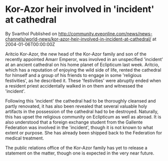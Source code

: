 # Kor-Azor heir involved in 'incident' at cathedral
By Svarthol
Published on http://community.eveonline.com/news/news-channels/world-news/kor-azor-heir-involved-in-incident-at-cathedral/ at 2004-01-06T00:00:00Z

Aritcio Kor-Azor, the new head of the Kor-Azor family and son of the recently appointed Amarr Emperor, was involved in an unspecified 'incident' at an ancient cathedral on his home planet of Eclipticum last week. Aritcio, which has a reputation of enjoying the wild side of life, rented the cathedral for himself and a group of his friends to engage in some 'religious festivities', as he described it. These 'festivities' were abruptly ended when a resident priest accidentally walked in on them and witnessed the 'incident'.  
  
Following this 'incident' the cathedral had to be thoroughly cleansed and partly renovated, it has also been revealed that several valuable holy artifacts in the possession of the cathedral had to be destroyed. Naturally, this has upset the religious community on Eclipticum as well as abroad. It is also understood that a foreign exchange student from the Gallente Federation was involved in the 'incident', though it is not known to what extent or purpose. She has already been shipped back to the Federation for medical treatment.  
  
The public relations office of the Kor-Azor family has yet to release a statement on the matter, though one is expected in the very near future.

